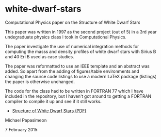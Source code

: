 # white-dwarf-stars

Computational Physics paper on the Structure of White Dwarf Stars

This paper was written in 1997 as the second project (out of 5) in a 3rd year undegraduate
physics class I took in Computational Physics. 

The paper investigate the use of numerical integration methods for computing the masss
and density profiles of white dwarf stars with Sirius B and 40 Eri B used as case studies. 

The paper was reformatted to use an IEEE template and an abstract was added.
So apart from the adding of figures/table environments and changing the source code 
listings to use a modern LaTeX package (listings) the paper is otherwise unchanged.

The code for the class had to be written in FORTRAN 77 which I have included in the repository, 
but I haven't got around to getting a FORTRAN compiler to compile it up and see if it still works. 

* [Structure of White Dwarf Stars (PDF)](https://github.com/mikepsn/white-dwarf-stars/blob/master/white-dwarf.pdf?raw=true)

Michael Papasimeon

7 February 2015

